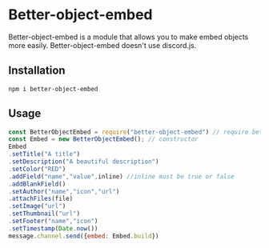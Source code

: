 
# Better-object-embed

Better-object-embed is a module that allows you to make embed objects more easily. Better-object-embed doesn't use discord.js.
## Installation



```
npm i better-object-embed
```

## Usage

```js
const BetterObjectEmbed = require("better-object-embed") // require better-object-embed.
const Embed = new BetterObjectEmbed(); // constructor
Embed
.setTitle("A title")
.setDescription("A beautiful description")
.setColor("RED")
.addField("name","value",inline) //inline must be true or false
.addBlankField()
.setAuthor("name","icon","url")
.attachFiles(file)
.setImage("url")
.setThumbnail("url")
.setFooter("name","icon")
.setTimestamp(Date.now())
message.channel.send({embed: Embed.build})
```
